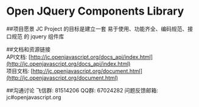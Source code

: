 Open JQuery Components Library
======
##项目愿景
    JC Project 的目标是建立一套 易于使用、功能齐全、编码规范、接口规范 的 jquery 组件库

##文档和资源链接
<br>API文档: [http://jc.openjavascript.org/docs_api/index.html](http://jc.openjavascript.org/docs_api/index.html)
<br>项目文档: [http://jc.openjavascript.org/document.html](http://jc.openjavascript.org/document.html)

##沟通讨论
    飞信群: 81514206
    QQ群: 67024282
    问题反馈邮箱: jc#openjavascript.org
